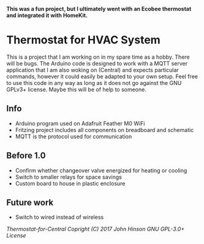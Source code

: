 **This was a fun project, but I ultimately went with an Ecobee thermostat and integrated it with HomeKit.**

# Thermostat for HVAC System
This is a project that I am working on in my spare time as a hobby. There will be bugs. The Arduino code is designed to work with a MQTT server application that I am also woking on (Central) and expects particular commands, however it could easily be adapted to your own setup. Feel free to use this code in any way as long as it does not go against the GNU GPLv3+ license. Maybe this will be of help to someone. 

## Info
- Arduino program used on Adafruit Feather M0 WiFi
- Fritzing project includes all components on breadboard and schematic
- MQTT is the protocol used for communication

## Before 1.0
- Confirm whether changeover valve energized for heating or cooling
- Switch to smaller relays for space savings
- Custom board to house in plastic enclosure

## Future work
- Switch to wired instead of wireless

*Thermostat-for-Central  Copright (C) 2017  John Hinson
GNU GPL-3.0+ License*
